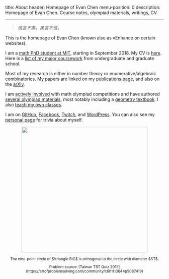 title: About
header: Homepage of Evan Chen
menu-position: 0
description: Homepage of Evan Chen. Course notes, olympiad materials, writings, CV.

---

> *信言不美，美言不信。*

This is the homepage of Evan Chen
(known also as vEnhance on certain websites).

I am a [math PhD student at MIT](http://math.mit.edu/directory/profile.php?pid=2106),
starting in September 2018.
My CV is [here](upload/public-CV.pdf).
Here is a [list of my major coursework](upload/math-coursework.pdf)
from undergraduate and graduate school.

Most of my research is either in number theory
or enumerative/algebraic combinatorics.
My papers are linked on my [publications page](publications.html),
and also on the [arXiv](https://arxiv.org/a/chen_e_2.html).

I am [actively involved](volunteer.html) with math olympiad competitions
and have authored [several olympiad materials](olympiad.html),
most notably including a [geometry textbook](geombook.html).
I also [teach my own classes](otis.html).

I am on [GitHub](https://github.com/vEnhance/),
[Facebook](https://facebook.com/evanchenmath/),
[Twitch](https://twitch.tv/vEnhance),
and [WordPress](https://usamo.wordpress.com).
You can also see my [personal page](personal.html) for trivia about myself.

<center>
<img src="static/home-art.png" width="400" />
<small><p>The nine-point circle of $\triangle BIC$ is orthogonal to
the circle with diameter $ST$.</p>
<p>Problem source: [Taiwan TST Quiz 2015](https://artofproblemsolving.com/community/c6h1113644p5087419)</p></small>
</center>

